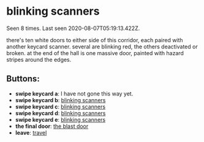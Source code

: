 # blinking scanners

Seen 8 times. Last seen 2020-08-07T05:19:13.422Z.

there's ten white doors to either side of this corridor, each paired with another keycard scanner. several are blinking red, the others deactivated or broken. at the end of the hall is one massive door, painted with hazard stripes around the edges.

## Buttons:

- **swipe keycard a**: I have not gone this way yet.
- **swipe keycard b**: [blinking scanners](blinking-scanners-Nxt52i3.md)
- **swipe keycard c**: [blinking scanners](blinking-scanners-Nxt52i3.md)
- **swipe keycard d**: [blinking scanners](blinking-scanners-Nxt52i3.md)
- **swipe keycard e**: [blinking scanners](blinking-scanners-Nxt52i3.md)
- **the final door**: [the blast door](the-blast-door-N6td364.md)
- **leave**: [travel](travel-travel.md)